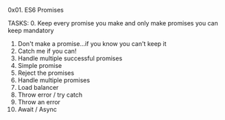 0x01. ES6 Promises

TASKS:
0. Keep every promise you make and only make promises you can keep
mandatory
1. Don't make a promise...if you know you can't keep it
2. Catch me if you can!
3. Handle multiple successful promises
4. Simple promise
5. Reject the promises
6. Handle multiple promises
7. Load balancer
8. Throw error / try catch
9. Throw an error
10. Await / Async
